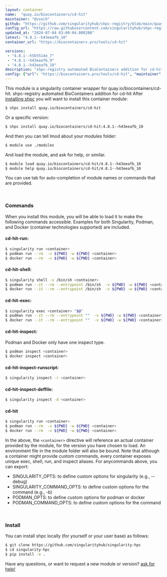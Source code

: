 ```yaml
---
layout: container
name:  "quay.io/biocontainers/cd-hit"
maintainer: "@vsoch"
github: "https://github.com/singularityhub/shpc-registry/blob/main/quay.io/biocontainers/cd-hit/container.yaml"
config_url: "https://raw.githubusercontent.com/singularityhub/shpc-registry/main/quay.io/biocontainers/cd-hit/container.yaml"
updated_at: "2024-07-04 03:00:04.008280"
latest: "4.8.1--h43eeafb_10"
container_url: "https://biocontainers.pro/tools/cd-hit"

versions:
 - "4.8.1--h5b5514e_7"
 - "4.8.1--h43eeafb_9"
 - "4.8.1--h43eeafb_10"
description: "shpc-registry automated BioContainers addition for cd-hit"
config: {"url": "https://biocontainers.pro/tools/cd-hit", "maintainer": "@vsoch", "description": "shpc-registry automated BioContainers addition for cd-hit", "latest": {"4.8.1--h43eeafb_10": "sha256:45aa26e5a28840d544e2ead34372b49cad0b427f55c443bbf5850b81c661f577"}, "tags": {"4.8.1--h5b5514e_7": "sha256:b4144c315bbf544f28179913091a025bf2f2a15161d9cb383d06c36168ece5d3", "4.8.1--h43eeafb_9": "sha256:50934f1cd2927a45684d92cbb1102ee507775e582d303ba226cd20beaa957436", "4.8.1--h43eeafb_10": "sha256:45aa26e5a28840d544e2ead34372b49cad0b427f55c443bbf5850b81c661f577"}, "docker": "quay.io/biocontainers/cd-hit"}
---
```


This module is a singularity container wrapper for quay.io/biocontainers/cd-hit.
shpc-registry automated BioContainers addition for cd-hit
After [installing shpc](#install) you will want to install this container module:


```bash
$ shpc install quay.io/biocontainers/cd-hit
```

Or a specific version:

```bash
$ shpc install quay.io/biocontainers/cd-hit:4.8.1--h43eeafb_10
```

And then you can tell lmod about your modules folder:

```bash
$ module use ./modules
```

And load the module, and ask for help, or similar.

```bash
$ module load quay.io/biocontainers/cd-hit/4.8.1--h43eeafb_10
$ module help quay.io/biocontainers/cd-hit/4.8.1--h43eeafb_10
```

You can use tab for auto-completion of module names or commands that are provided.

<br>

### Commands

When you install this module, you will be able to load it to make the following commands accessible.
Examples for both Singularity, Podman, and Docker (container technologies supported) are included.

#### cd-hit-run:

```bash
$ singularity run <container>
$ podman run --rm  -v ${PWD} -w ${PWD} <container>
$ docker run --rm  -v ${PWD} -w ${PWD} <container>
```

#### cd-hit-shell:

```bash
$ singularity shell -s /bin/sh <container>
$ podman run --it --rm --entrypoint /bin/sh  -v ${PWD} -w ${PWD} <container>
$ docker run --it --rm --entrypoint /bin/sh  -v ${PWD} -w ${PWD} <container>
```

#### cd-hit-exec:

```bash
$ singularity exec <container> "$@"
$ podman run --it --rm --entrypoint ""  -v ${PWD} -w ${PWD} <container> "$@"
$ docker run --it --rm --entrypoint ""  -v ${PWD} -w ${PWD} <container> "$@"
```

#### cd-hit-inspect:

Podman and Docker only have one inspect type.

```bash
$ podman inspect <container>
$ docker inspect <container>
```

#### cd-hit-inspect-runscript:

```bash
$ singularity inspect -r <container>
```

#### cd-hit-inspect-deffile:

```bash
$ singularity inspect -d <container>
```



#### cd-hit

```bash
$ singularity run <container>
$ podman run --rm  -v ${PWD} -w ${PWD} <container>
$ docker run --rm  -v ${PWD} -w ${PWD} <container>
```


In the above, the `<container>` directive will reference an actual container provided
by the module, for the version you have chosen to load. An environment file in the
module folder will also be bound. Note that although a container
might provide custom commands, every container exposes unique exec, shell, run, and
inspect aliases. For anycommands above, you can export:

 - SINGULARITY_OPTS: to define custom options for singularity (e.g., --debug)
 - SINGULARITY_COMMAND_OPTS: to define custom options for the command (e.g., -b)
 - PODMAN_OPTS: to define custom options for podman or docker
 - PODMAN_COMMAND_OPTS: to define custom options for the command

<br>

### Install

You can install shpc locally (for yourself or your user base) as follows:

```bash
$ git clone https://github.com/singularityhub/singularity-hpc
$ cd singularity-hpc
$ pip install -e .
```

Have any questions, or want to request a new module or version? [ask for help!](https://github.com/singularityhub/singularity-hpc/issues)